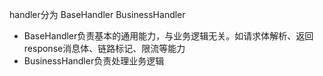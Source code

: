 handler分为 BaseHandler BusinessHandler

- BaseHandler负责基本的通用能力，与业务逻辑无关。如请求体解析、返回response消息体、链路标记、限流等能力
- BusinessHandler负责处理业务逻辑